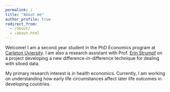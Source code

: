 ```yaml
---
permalink: /
title: "About me"
author_profile: true
redirect_from: 
  - /about/
  - /about.html
---
```


Welcome! I am a second year student in the PhD Economics program at [Carleton Uviersity](https://carleton.ca/economics/people/kwasi-tabiri/). I am also a research assistant with Prof. [Erin Strumpf](https://www.mcgill.ca/economics/erin-strumpf) on a project developing a new difference-in-difference technique for dealing with siloed data. 

My primary research interest is in health economics. Currently, I am working on understanding how early life circumstances affect later life outcomes in developing countries.




